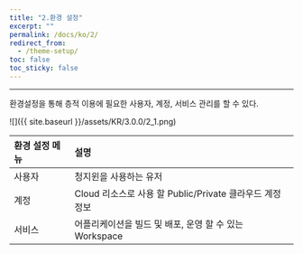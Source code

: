 ```yaml
---
title: "2.환경 설정"
excerpt: ""
permalink: /docs/ko/2/
redirect_from:
  - /theme-setup/
toc: false
toc_sticky: false
---
```


---
환경설정을 통해 층적 이용에 필요한 사용자, 계정, 서비스 관리를 할 수 있다.

![]({{ site.baseurl }}/assets/KR/3.0.0/2_1.png)

| 환경 설정 메뉴 | **설명** |
| :--- | :--- |
| 사용자 |  청지윈을 사용하는 유저 |
| 계정 | Cloud 리소스로 사용 할 Public/Private 클라우드 계정 정보 |
| 서비스 | 어플리케이션을 빌드 및 배포, 운영 할 수 있는 Workspace |

